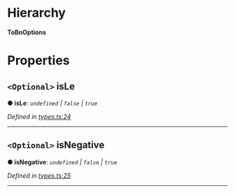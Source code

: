 

# Hierarchy

**ToBnOptions**

# Properties

<a id="isle"></a>

## `<Optional>` isLe

**● isLe**: *`undefined` \| `false` \| `true`*

*Defined in [types.ts:24](https://github.com/polkadot-js/common/blob/830c98d/packages/util/src/types.ts#L24)*

___
<a id="isnegative"></a>

## `<Optional>` isNegative

**● isNegative**: *`undefined` \| `false` \| `true`*

*Defined in [types.ts:25](https://github.com/polkadot-js/common/blob/830c98d/packages/util/src/types.ts#L25)*

___

